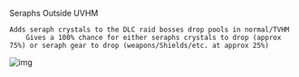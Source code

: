 Seraphs Outside UVHM

	Adds seraph crystals to the DLC raid bosses drop pools in normal/TVHM
		Gives a 100% chance for either seraphs crystals to drop (approx 75%) or seraph gear to drop (weapons/Shields/etc. at approx 25%)
				
![img](https://imgur.com/nnxlajn)		
